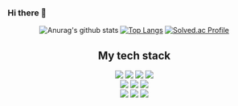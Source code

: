 ### Hi there 👋

<!--
**yooveloper/yooveloper** is a ✨ _special_ ✨ repository because its `README.md` (this file) appears on your GitHub profile.

Here are some ideas to get you started:

- 🔭 I’m currently working on ...
- 🌱 I’m currently learning ...
- 👯 I’m looking to collaborate on ...
- 🤔 I’m looking for help with ...
- 💬 Ask me about ...
- 📫 How to reach me: ...
- 😄 Pronouns: ...
- ⚡ Fun fact: ...
-->

<div align="center">

  ![Anurag's github stats](https://github-readme-stats.vercel.app/api?username=yooveloper&count_private=true&show_icons=true&theme=react)
  [![Top Langs](https://github-readme-stats.vercel.app/api/top-langs/?username=yooveloper&layout=demo)](https://github.com/anuraghazra/github-readme-stats)
  [![Solved.ac Profile](http://mazassumnida.wtf/api/generate_badge?boj=yooveloper)](https://solved.ac/yooveloper/)
  <h2> My tech stack </h2>
  <img src="https://img.shields.io/badge/Javascript-F7DF1E?style=for-the-badge&logo=Javascript&logoColor=white">
  <img src="https://img.shields.io/badge/Typescript-3178C6?style=for-the-badge&logo=Typescript&logoColor=white">
  <img src="https://img.shields.io/badge/html5-E34F26?style=for-the-badge&logo=html5&logoColor=white">
  <img src="https://img.shields.io/badge/css3-1572B6?style=for-the-badge&logo=css3&logoColor=white">
  <br />
  <img src="https://img.shields.io/badge/React-20232A?style=for-the-badge&logo=React&logoColor=61DAFB">
  <img src="https://img.shields.io/badge/Next-000000?style=for-the-badge&logo=next.js&logoColor=white">
  <img src="https://img.shields.io/badge/Redux-764ABC?style=for-the-badge&logo=Redux&logoColor=white">
  <br />
  <img src="https://img.shields.io/badge/tailwindscss-38B2AC?style=for-the-badge&logo=tailwind-css&logoColor=white">
  <img src="https://img.shields.io/badge/styled--components-DB7093?style=for-the-badge&logo=styled-components&logoColor=white">
  <img src="https://img.shields.io/badge/SASS-hotpink?style=for-the-badge&logo=SASS&logoColor=white">

  
</div>



